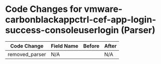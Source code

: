 # Code Changes for vmware-carbonblackappctrl-cef-app-login-success-consoleuserlogin (Parser)

| Code Change | Field Name | Before | After |
|-------------|------------|--------|-------|
| removed_parser | N/A |  | N/A |